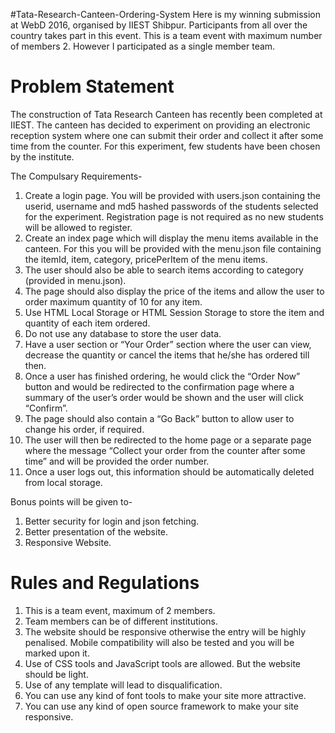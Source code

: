 #Tata-Research-Canteen-Ordering-System
Here is my winning submission at WebD 2016, organised by IIEST Shibpur. Participants from all over the country takes part in this event.
This is a team event with maximum number of members 2. However I participated as a single member team.


# Problem Statement

The construction of Tata Research Canteen has recently been completed at IIEST. The canteen has decided to experiment on providing an electronic reception system where one can submit their order and collect it after some time from the counter. For this experiment, few students have been chosen by the institute.


The Compulsary Requirements-
1. Create a login page. You will be provided with users.json containing the userid, username and md5 hashed passwords of the students selected for the experiment. Registration page is not required as no new students will be allowed to register.
2. Create an index page which will display the menu items available in the canteen. For this you will be provided with the menu.json file containing the itemId, item, category, pricePerItem of the menu items.
3. The user should also be able to search items according to category (provided in menu.json).
4. The page should also display the price of the items and allow the user to order maximum quantity of 10 for any item.
5. Use HTML Local Storage or HTML Session Storage to store the item and quantity of each item ordered.
6. Do not use any database to store the user data.
7. Have a user section or “Your Order” section where the user can view, decrease the quantity or cancel the items that he/she has ordered till then.
8. Once a user has finished ordering, he would click the “Order Now” button and would be redirected to the confirmation page where a summary of the user’s order would be shown and the user will click “Confirm”. 
9. The page should also contain a “Go Back” button to allow user to change his order, if required.
10. The user will then be redirected to the home page or a separate page where the message “Collect your order from the counter after some time” and will be provided the order number. 
11. Once a user logs out, this information should be automatically deleted from local storage.


Bonus points will be given to-
1. Better security for login and json fetching.
2. Better presentation of the website.
3. Responsive Website.

# Rules and Regulations
1. This is a team event, maximum of 2 members.
2. Team members can be of different institutions.
3. The website should be responsive otherwise the entry will be highly penalised. Mobile compatibility will also be tested and you will be marked upon it.
4. Use of CSS tools and JavaScript tools are allowed. But the website should be light.
5. Use of any template will lead to disqualification.
6. You can use any kind of font tools to make your site more attractive.
7. You can use any kind of open source framework to make your site responsive.
